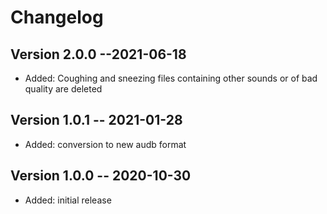 Changelog
=========

Version 2.0.0 --2021-06-18
---------------------------
* Added: Coughing and sneezing files containing other sounds or of bad quality are deleted


Version 1.0.1 -- 2021-01-28
---------------------------

* Added: conversion to new audb format


Version 1.0.0 -- 2020-10-30
---------------------------

* Added: initial release
